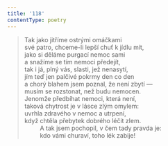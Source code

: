 ```yaml
---
title: '118'
contentType: poetry
---
```


<section>

> Tak jako jitříme ostrými omáčkami  
> své patro, chceme-li lepší chuť k jídlu mít,  
> jako si děláme purgací nemoc sami  
> a snažíme se tím nemoci předejít,  
> tak i já, plný vás, slasti, jež nenasytí,  
> jím teď jen palčivé pokrmy den co den  
> a chorý blahem jsem poznal, že není zbytí —  
> musím se rozstonat, než budu nemocen.  
> Jenomže předbíhat nemoci, která není,  
> taková chytrost je v lásce zlým omylem:  
> uvrhla zdravého v nemoc a utrpení,  
> když chtěla přebytek dobrého léčit zlem.  
>          A tak jsem pochopil, v čem tady pravda je:  
>          kdo vámi churaví, toho lék zabije!

</section>

